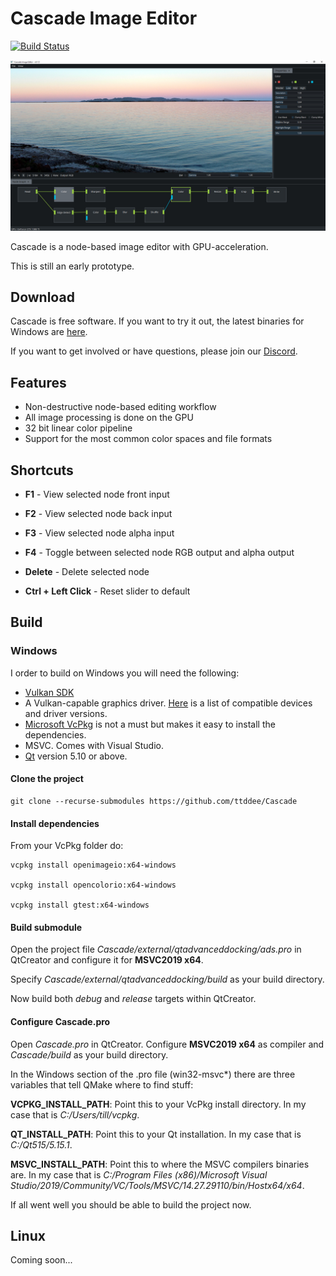 # Cascade Image Editor

[![Build Status](https://jenkins.marvao.net/buildStatus/icon?job=Cascade&subject=Linux%20build)](https://jenkins.marvao.net/view/job/Cascade)

![Cascade](screenshots/csc-screen01.jpg)

Cascade is a node-based image editor with GPU-acceleration.

This is still an early prototype.

## Download

Cascade is free software. If you want to try it out, the latest binaries for Windows are [here](https://github.com/ttddee/Cascade/releases).

If you want to get involved or have questions, please join our [Discord](https://discord.gg/SHPHqgKtFM).

## Features

- Non-destructive node-based editing workflow
- All image processing is done on the GPU
- 32 bit linear color pipeline
- Support for the most common color spaces and file formats

## Shortcuts

- **F1** - View selected node front input
- **F2** - View selected node back input
- **F3** - View selected node alpha input
- **F4** - Toggle between selected node RGB output and alpha output
- **Delete** - Delete selected node

- **Ctrl + Left Click** - Reset slider to default

## Build

### Windows

I order to build on Windows you will need the following:

- [Vulkan SDK](https://www.lunarg.com/vulkan-sdk)
- A Vulkan-capable graphics driver. [Here](https://vulkan.gpuinfo.org/) is a list of compatible devices and driver versions.
- [Microsoft VcPkg](https://github.com/microsoft/vcpkg) is not a must but makes it easy to install the dependencies.
- MSVC. Comes with Visual Studio.
- [Qt](https://www.qt.io/) version 5.10 or above.

#### Clone the project

```console
git clone --recurse-submodules https://github.com/ttddee/Cascade
```

#### Install dependencies

From your VcPkg folder do:

```console
vcpkg install openimageio:x64-windows

vcpkg install opencolorio:x64-windows

vcpkg install gtest:x64-windows
```


#### Build submodule

Open the project file *Cascade/external/qtadvanceddocking/ads.pro* in QtCreator and configure it for **MSVC2019 x64**. 

Specify *Cascade/external/qtadvanceddocking/build* as your build directory.

Now build both *debug* and *release* targets within QtCreator.


#### Configure Cascade.pro

Open *Cascade.pro* in QtCreator. Configure **MSVC2019 x64** as compiler and *Cascade/build* as your build directory.

In the Windows section of the .pro file (win32-msvc*) there are three variables that tell QMake where to find stuff:

**VCPKG_INSTALL_PATH**: Point this to your VcPkg install directory. In my case that is *C:/Users/till/vcpkg*.

**QT_INSTALL_PATH**: Point this to your Qt installation. In my case that is *C:/Qt515/5.15.1*.

**MSVC_INSTALL_PATH**: Point this to where the MSVC compilers binaries are. 
In my case that is *C:/Program Files (x86)/Microsoft Visual Studio/2019/Community/VC/Tools/MSVC/14.27.29110/bin/Hostx64/x64*.

If all went well you should be able to build the project now.


## Linux

Coming soon...

